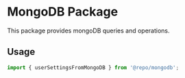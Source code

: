 # MongoDB Package

This package provides mongoDB queries and operations.

## Usage

```typescript
import { userSettingsFromMongoDB } from '@repo/mongodb';
```
